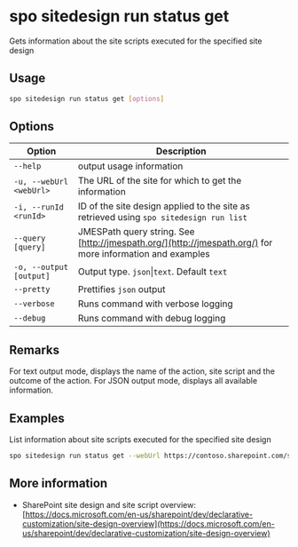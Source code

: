 # spo sitedesign run status get

Gets information about the site scripts executed for the specified site design

## Usage

```sh
spo sitedesign run status get [options]
```

## Options

Option|Description
------|-----------
`--help`|output usage information
`-u, --webUrl <webUrl>`|The URL of the site for which to get the information
`-i, --runId <runId>`|ID of the site design applied to the site as retrieved using `spo sitedesign run list`
`--query [query]`|JMESPath query string. See [http://jmespath.org/](http://jmespath.org/) for more information and examples
`-o, --output [output]`|Output type. `json`&#x7c;`text`. Default `text`
`--pretty`|Prettifies `json` output
`--verbose`|Runs command with verbose logging
`--debug`|Runs command with debug logging

## Remarks

For text output mode, displays the name of the action, site script and the outcome of the action. For JSON output mode, displays all available information.

## Examples

List information about site scripts executed for the specified site design

```sh
spo sitedesign run status get --webUrl https://contoso.sharepoint.com/sites/team-a --runId b4411557-308b-4545-a3c4-55297d5cd8c8
```

## More information

- SharePoint site design and site script overview: [https://docs.microsoft.com/en-us/sharepoint/dev/declarative-customization/site-design-overview](https://docs.microsoft.com/en-us/sharepoint/dev/declarative-customization/site-design-overview)